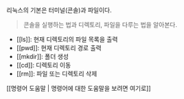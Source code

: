 리눅스의 기본은 터미널(콘솔)과 파일이다.

> 콘솔을 실행하는 법과 디렉토리, 파일을 다루는 법을 알아본다.

- [[ls]]: 현재 디렉토리의 파일 목록을 출력
- [[pwd]]: 현재 디렉토리 경로 출력
- [[mkdir]]: 폴더 생성
- [[cd]]: 디렉토리 이동
- [[rm]]: 파일 또는 디렉토리 삭제

[[명령어 도움말 | 명령어에 대한 도움말을 보려면 여기로]]

